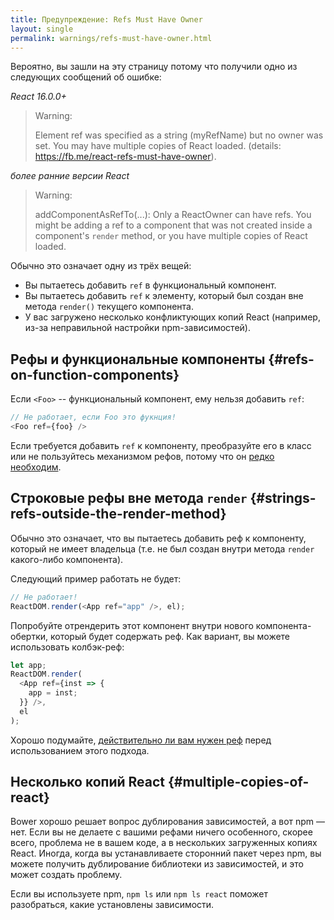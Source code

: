 ```yaml
---
title: Предупреждение: Refs Must Have Owner
layout: single
permalink: warnings/refs-must-have-owner.html
---
```


Вероятно, вы зашли на эту страницу потому что получили одно из следующих сообщений об ошибке:

*React 16.0.0+*
> Warning:
>
> Element ref was specified as a string (myRefName) but no owner was set. You may have multiple copies of React loaded. (details: https://fb.me/react-refs-must-have-owner).

*более ранние версии React*
> Warning:
>
> addComponentAsRefTo(...): Only a ReactOwner can have refs. You might be adding a ref to a component that was not created inside a component's `render` method, or you have multiple copies of React loaded.

Обычно это означает одну из трёх вещей:

- Вы пытаетесь добавить `ref` в функциональный компонент.
- Вы пытаетесь добавить `ref` к элементу, который был создан вне метода `render()` текущего компонента.
- У вас загружено несколько конфликтующих копий React (например, из-за неправильной настройки npm-зависимостей).

## Рефы и функциональные компоненты {#refs-on-function-components}

Если `<Foo>` -- функциональный компонент, ему нельзя добавить `ref`:

```js
// Не работает, если Foo это фукнция!
<Foo ref={foo} />
```

Если требуется добавить `ref` к компоненту, преобразуйте его в класс или не пользуйтесь механизмом рефов, потому что он [редко необходим](/docs/refs-and-the-dom.html#when-to-use-refs). 

## Строковые рефы вне метода `render` {#strings-refs-outside-the-render-method}

Обычно это означает, что вы пытаетесь добавить реф к компонентy, который не имеет владельца (т.е. не был создан внутри метода `render` какого-либо компонента).

Следующий пример работать не будет:

```js
// Не работает!
ReactDOM.render(<App ref="app" />, el);
```

Попробуйте отрендерить этот компонент внутри нового компонента-обертки, который будет содержать реф. Как вариант, вы можете использовать колбэк-реф:

```js
let app;
ReactDOM.render(
  <App ref={inst => {
    app = inst;
  }} />,
  el
);
```

Хорошо подумайте, [действительно ли вам нужен реф](/docs/refs-and-the-dom.html#when-to-use-refs) перед использованием этого подхода.

## Несколько копий React {#multiple-copies-of-react}

Bower хорошо решает вопрос дублирования зависимостей, а вот npm — нет. Если вы не делаете с вашими рефами ничего особенного, скорее всего, проблема не в вашем коде, а в нескольких загруженных копиях React. Иногда, когда вы устанавливаете сторонний пакет через npm, вы можете получить дублирование библиотеки из зависимостей, и это может создать проблему.

Если вы используете npm, `npm ls` или `npm ls react` поможет разобраться, какие установлены зависимости.
